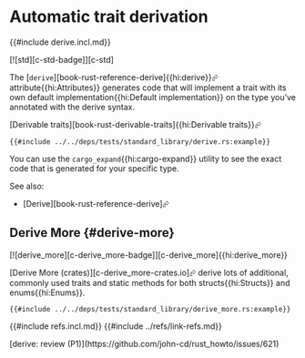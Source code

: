 # Automatic trait derivation

{{#include derive.incl.md}}

[![std][c-std-badge]][c-std]

The [`derive`][book-rust-reference-derive]{{hi:derive}}⮳ attribute{{hi:Attributes}} generates code that will implement a trait with its own default implementation{{hi:Default implementation}} on the type you’ve annotated with the derive syntax.

[Derivable traits][book-rust-derivable-traits]{{hi:Derivable traits}}⮳

```rust,editable,editable
{{#include ../../deps/tests/standard_library/derive.rs:example}}
```

You can use the `cargo_expand`{{hi:cargo-expand}} utility to see the exact code that is generated for your specific type.

See also:

- [Derive][book-rust-reference-derive]⮳

## Derive More {#derive-more}

[![derive_more][c-derive_more-badge]][c-derive_more]{{hi:derive_more}}

[Derive More (crates)][c-derive_more-crates.io]⮳ derive lots of additional, commonly used traits and static methods for both structs{{hi:Structs}} and enums{{hi:Enums}}.

```rust,editable,noplayground
{{#include ../../deps/tests/standard_library/derive_more.rs:example}}
```

{{#include refs.incl.md}}
{{#include ../refs/link-refs.md}}
<div class="hidden">
[derive: review (P1)](https://github.com/john-cd/rust_howto/issues/621)

</div>
